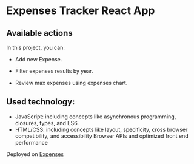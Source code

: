 # Expenses Tracker React App

## Available actions

In this project, you can:

- Add new Expense.

- Filter expenses results by year.

- Review max expenses using expenses chart.

## Used technology:
- JavaScript: including concepts like asynchronous programming, closures, types, and ES6.
- HTML/CSS: including concepts like layout, specificity, cross browser compatibility, and accessibility
Browser APIs and optimized front end performance

Deployed on [Expenses](https://loving-franklin-551753.netlify.app/)

